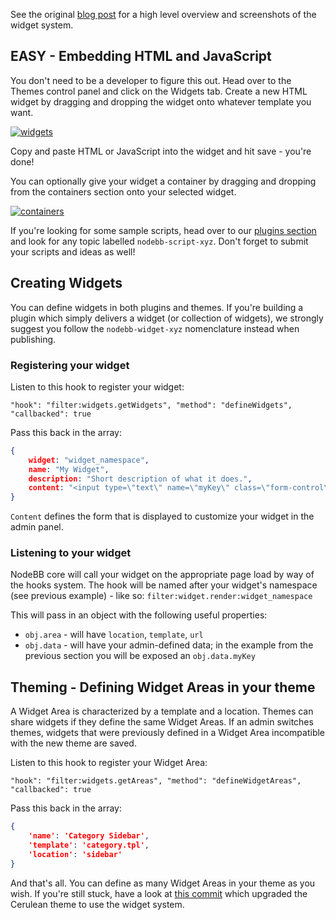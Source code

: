 See the original [blog post](http://blog.nodebb.org/widgets-system/) for a high level overview and screenshots of the widget system.

## EASY - Embedding HTML and JavaScript

You don't need to be a developer to figure this out. Head over to the Themes control panel and click on the Widgets tab. Create a new HTML widget by dragging and dropping the widget onto whatever template you want. 

[![widgets](http://i.imgur.com/XoadHSul.png)](http://i.imgur.com/XoadHSu.png)

Copy and paste HTML or JavaScript into the widget and hit save - you're done!

You can optionally give your widget a container by dragging and dropping from the containers section onto your selected widget.

[![containers](http://i.imgur.com/Q3Jd0SQ.pngl)](http://i.imgur.com/Q3Jd0SQ.png)

If you're looking for some sample scripts, head over to our [plugins section](http://community.nodebb.org/category/7/nodebb-plugins) and look for any topic labelled `nodebb-script-xyz`. Don't forget to submit your scripts and ideas as well!


## Creating Widgets

You can define widgets in both plugins and themes. If you're building a plugin which simply delivers a widget (or collection of widgets), we strongly suggest you follow the `nodebb-widget-xyz` nomenclature instead when publishing.

### Registering your widget

Listen to this hook to register your widget:

    "hook": "filter:widgets.getWidgets", "method": "defineWidgets", "callbacked": true

Pass this back in the array:

```json
{
	widget: "widget_namespace",
	name: "My Widget",
	description: "Short description of what it does.",
	content: "<input type=\"text\" name=\"myKey\" class=\"form-control\" />"
}
```

`Content` defines the form that is displayed to customize your widget in the admin panel.

### Listening to your widget

NodeBB core will call your widget on the appropriate page load by way of the hooks system. The hook will be named after your widget's namespace (see previous example) - like so: `filter:widget.render:widget_namespace`

This will pass in an object with the following useful properties:

* `obj.area` - will have `location`, `template`, `url`
* `obj.data` - will have your admin-defined data; in the example from the previous section you will be exposed an `obj.data.myKey`

## Theming - Defining Widget Areas in your theme

A Widget Area is characterized by a template and a location. Themes can share widgets if they define the same Widget Areas. If an admin switches themes, widgets that were previously defined in a Widget Area incompatible with the new theme are saved.

Listen to this hook to register your Widget Area:

    "hook": "filter:widgets.getAreas", "method": "defineWidgetAreas", "callbacked": true

Pass this back in the array:

```json
{
	'name': 'Category Sidebar',
	'template': 'category.tpl',
	'location': 'sidebar'
}
```

And that's all. You can define as many Widget Areas in your theme as you wish. If you're still stuck, have a look at [this commit](https://github.com/designcreateplay/nodebb-theme-cerulean/commit/50e49a9da5a89484fa8001bbda2e613b69f18e86) which upgraded the Cerulean theme to use the widget system.

